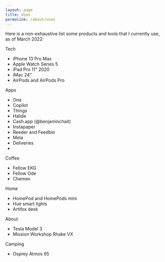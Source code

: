 ```yaml
---
layout: page
title: Uses
permalink: /about/uses
---
```

Here is a non-exhaustive list some products and tools that I currently use, as of March 2022:

Tech
* iPhone 13 Pro Max
* Apple Watch Series 5
* iPad Pro 11” 2020
* iMac 24”
* AirPods and AirPods Pro

Apps
* One
* Copilot
* Things
* Halide
* Cash.app (@benjaminchait)
* Instapaper
* Reeder and Feedbin
* Mela
* Deliveries
* 

Coffee
* Fellow EKG
* Fellow Ode
* Chemex

Home
* HomePod and HomePods mini
* Hue smart lights
* Artifox desk

About
* Tesla Model 3
* Mission Workshop Rhake VX

Camping
* Osprey Atmos 65
